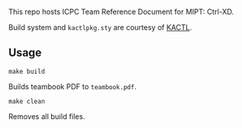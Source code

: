 This repo hosts ICPC Team Reference Document for MIPT: Ctrl-XD.

Build system and `kactlpkg.sty` are courtesy of [KACTL](https://github.com/kth-competitive-programming/kactl).

## Usage

```shell
make build
```

Builds teambook PDF to `teambook.pdf`.

```shell
make clean
```

Removes all build files.
